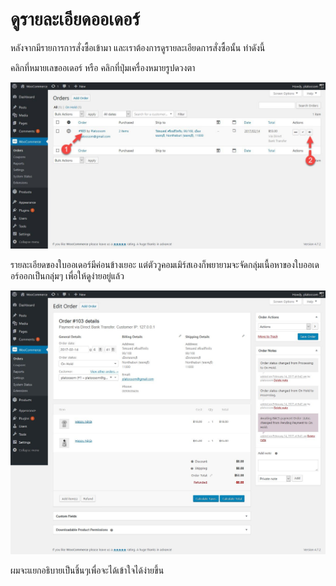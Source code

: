 # ดูรายละเอียดออเดอร์

หลังจากมีรายการการสั่งซื้อเข้ามา และเราต้องการดูรายละเอียดการสั่งซื้อนั้น ทำดังนี้

คลิกที่หมายเลขออเดอร์ หรือ คลิกที่ปุ่มเครื่องหมายรูปดวงตา

![](/assets/2017-03-02_09-22-23.jpg)

รายละเอียดของใบออเดอร์มีค่อนข้างเยอะ แต่ตัววูคอมเมิร์สเองก็พยายามจะจัดกลุ่มเนื้อหาของใบออเดอร์ออกเป็นกลุ่มๆ เพื่อให้ดูง่ายอยู่แล้ว 

![](/assets/2017-03-02_09-40-28.jpg)

ผมจะแยกอธิบายเป็นชิ้นๆเพื่อจะได้เข้าใจได้ง่ายขึ้น











